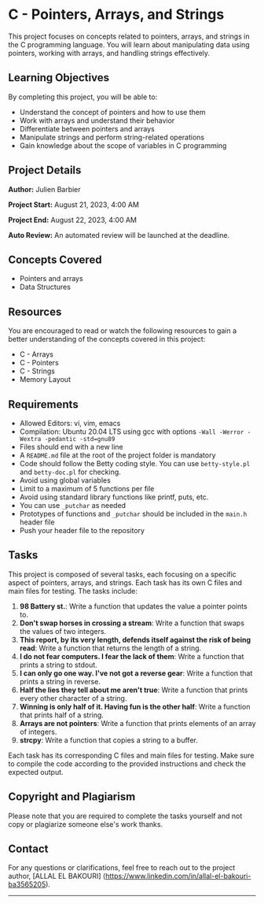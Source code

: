 # C - Pointers, Arrays, and Strings

This project focuses on concepts related to pointers, arrays, and strings in the C programming language. You will learn about manipulating data using pointers, working with arrays, and handling strings effectively.

## Learning Objectives

By completing this project, you will be able to:

- Understand the concept of pointers and how to use them
- Work with arrays and understand their behavior
- Differentiate between pointers and arrays
- Manipulate strings and perform string-related operations
- Gain knowledge about the scope of variables in C programming

## Project Details

**Author:** Julien Barbier

**Project Start:** August 21, 2023, 4:00 AM

**Project End:** August 22, 2023, 4:00 AM

**Auto Review:** An automated review will be launched at the deadline.

## Concepts Covered

- Pointers and arrays
- Data Structures

## Resources

You are encouraged to read or watch the following resources to gain a better understanding of the concepts covered in this project:

- C - Arrays
- C - Pointers
- C - Strings
- Memory Layout

## Requirements

- Allowed Editors: vi, vim, emacs
- Compilation: Ubuntu 20.04 LTS using gcc with options `-Wall -Werror -Wextra -pedantic -std=gnu89`
- Files should end with a new line
- A `README.md` file at the root of the project folder is mandatory
- Code should follow the Betty coding style. You can use `betty-style.pl` and `betty-doc.pl` for checking.
- Avoid using global variables
- Limit to a maximum of 5 functions per file
- Avoid using standard library functions like printf, puts, etc.
- You can use `_putchar` as needed
- Prototypes of functions and `_putchar` should be included in the `main.h` header file
- Push your header file to the repository

## Tasks

This project is composed of several tasks, each focusing on a specific aspect of pointers, arrays, and strings. Each task has its own C files and main files for testing. The tasks include:

1. **98 Battery st.**: Write a function that updates the value a pointer points to.
2. **Don't swap horses in crossing a stream**: Write a function that swaps the values of two integers.
3. **This report, by its very length, defends itself against the risk of being read**: Write a function that returns the length of a string.
4. **I do not fear computers. I fear the lack of them**: Write a function that prints a string to stdout.
5. **I can only go one way. I've not got a reverse gear**: Write a function that prints a string in reverse.
6. **Half the lies they tell about me aren't true**: Write a function that prints every other character of a string.
7. **Winning is only half of it. Having fun is the other half**: Write a function that prints half of a string.
8. **Arrays are not pointers**: Write a function that prints elements of an array of integers.
9. **strcpy**: Write a function that copies a string to a buffer.

Each task has its corresponding C files and main files for testing. Make sure to compile the code according to the provided instructions and check the expected output.

## Copyright and Plagiarism

Please note that you are required to complete the tasks yourself and not copy or plagiarize someone else's work thanks.

## Contact

For any questions or clarifications, feel free to reach out to the project author, [ALLAL EL BAKOURI] (https://www.linkedin.com/in/allal-el-bakouri-ba3565205).

---

